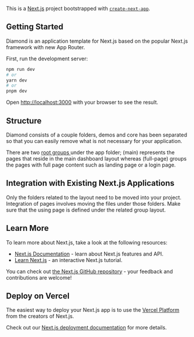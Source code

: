 This is a [Next.js](https://nextjs.org/) project bootstrapped with [`create-next-app`](https://github.com/vercel/next.js/tree/canary/packages/create-next-app).

## Getting Started

Diamond is an application template for Next.js based on the popular Next.js framework with new App Router. 

First, run the development server:

```bash
npm run dev
# or
yarn dev
# or
pnpm dev
```

Open [http://localhost:3000](http://localhost:3000) with your browser to see the result.

## Structure

<p>Diamond consists of a couple folders, demos and core has been separated so that you can easily remove what is not necessary for your application.</p>
            <p>
                There are two
                <a href="https://nextjs.org/docs/app/building-your-application/routing/route-groups" className="font-medium hover:underline">
                    root groups
                </a>
                under the app folder;
                <span className="text-primary font-medium"> (main) </span>
                represents the pages that reside in the main dashboard layout whereas
                <span className="text-primary font-medium"> (full-page) </span> groups
                the pages with full page content such as landing page or a login page.
            </p>

## Integration with Existing Next.js Applications

Only the folders related to the layout need to be moved into your project. Integration of pages involves moving the files under those folders. Make sure that the using page is defined under the related group layout.

## Learn More

To learn more about Next.js, take a look at the following resources:

- [Next.js Documentation](https://nextjs.org/docs) - learn about Next.js features and API.
- [Learn Next.js](https://nextjs.org/learn) - an interactive Next.js tutorial.

You can check out [the Next.js GitHub repository](https://github.com/vercel/next.js/) - your feedback and contributions are welcome!

## Deploy on Vercel

The easiest way to deploy your Next.js app is to use the [Vercel Platform](https://vercel.com/new?utm_medium=default-template&filter=next.js&utm_source=create-next-app&utm_campaign=create-next-app-readme) from the creators of Next.js.

Check out our [Next.js deployment documentation](https://nextjs.org/docs/deployment) for more details.
